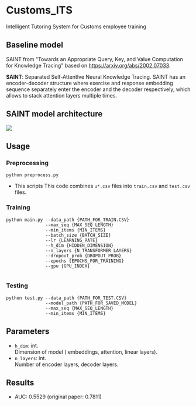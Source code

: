 # Customs_ITS
Intelligent Tutoring System for Customs employee training

## Baseline model
SAINT from "Towards an Appropriate Query, Key, and Value Computation for Knowledge Tracing" based on https://arxiv.org/abs/2002.07033.  



**SAINT**: Separated Self-AttentIve Neural Knowledge Tracing. SAINT has an encoder-decoder structure where exercise and response embedding sequence separately enter the encoder and the decoder respectively, which allows to stack attention layers multiple times.  

## SAINT model architecture  
<img src="https://github.com/KAIST-AILab/Customs_ITS/blob/main/arch_from_paper.JPG">

## Usage

### Preprocessing

```shell
python preprocess.py
```
* This scripts This code combines `u*.csv` files into `train.csv` and `test.csv` files. 

### Training

```shell
python main.py --data_path {PATH_FOR_TRAIN.CSV}
               --max_seq {MAX_SEQ_LENGTH}
               --min_items {MIN_ITEMS}
               --batch_size {BATCH_SIZE}
               --lr {LEARNING_RATE}
               --h_dim {HIDDEN_DIMENSION}
               --n_layers {N_TRANSFORMER_LAYERS}
               --dropout_prob {DROPOUT_PROB}
               --epochs {EPOCHS_FOR_TRAINING}
               --gpu {GPU_INDEX}
               
```

### Testing

```shell
python test.py --data_path {PATH_FOR_TEST.CSV}
               --model_path {PATH_FOR_SAVED_MODEL}
               --max_seq {MAX_SEQ_LENGTH}
               --min_items {MIN_ITEMS}
```

## Parameters
- `h_dim`: int.  
Dimension of model ( embeddings, attention, linear layers).
- `n_layers`: int.  
Number of encoder layers, decoder layers.

## Results
* AUC: 0.5529 (original paper: 0.7811)
